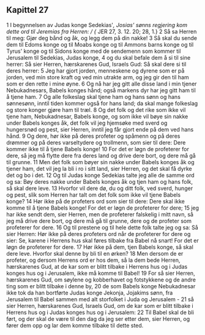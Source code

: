 ## Kapittel 27

1 I begynnelsen av Judas konge Sedekias'*, Josias' sønns regjering kom dette ord til Jeremias fra Herren: / {* JER 27, 3. 12. 20; 28, 1.}
2 Så sa Herren til meg: Gjør deg bånd og åk, og legg dem på din nakke!
3 Så skal du sende dem til Edoms konge og til Moabs konge og til Ammons barns konge og til Tyrus' konge og til Sidons konge med de sendemenn som kommer til Jerusalem til Sedekias, Judas konge,
4 og du skal befale dem å si til sine herrer: Så sier Herren, hærskarenes Gud, Israels Gud: Så skal dere si til deres herrer:
5 Jeg har gjort jorden, menneskene og dyrene som er på jorden, ved min store kraft og ved min utrakte arm, og jeg gir den til ham som er den rette i mine øyne.
6 Og nå har jeg gitt alle disse land i min tjener Nebukadnesars, Babels konges hånd; også markens dyr har jeg gitt ham til å tjene ham.
7 Og alle folkeslag skal tjene ham og hans sønn og hans sønnesønn, inntil tiden kommer også for hans land; da skal mange folkeslag og store konger gjøre ham til træl.
8 Og det folk og det rike som ikke vil tjene ham, Nebukadnesar, Babels konge, og som ikke vil bøye sin nakke under Babels konges åk, det folk vil jeg hjemsøke med sverd og hungersnød og pest, sier Herren, inntil jeg får gjort ende på dem ved hans hånd.
9 Og dere, hør ikke på deres profeter og spåmenn og på deres drømmer og på deres varseltydere og trollmenn, som sier til dere: Dere kommer ikke til å tjene Babels konge!
10 For det er løgn de profeterer for dere, så jeg må flytte dere fra deres land og drive dere bort, og dere må gå til grunne.
11 Men det folk som bøyer sin nakke under Babels konges åk og tjener ham, det vil jeg la bli i ro i sitt land, sier Herren, og det skal få dyrke det og bo i det.
12 Og til Judas konge Sedekias talte jeg alle de samme ord og sa: Bøy deres nakke under Babels konges åk og tjen ham og hans folk, så skal dere leve.
13 Hvorfor vil dere dø, du og ditt folk, ved sverd, hunger og pest, slik som Herren har talt om det folk som ikke vil tjene Babels konge?
14 Hør ikke på de profeters ord som sier til dere: Dere skal ikke komme til å tjene Babels konge! For det er løgn de profeterer for dere;
15 jeg har ikke sendt dem, sier Herren, men de profeterer falskelig i mitt navn, så jeg må drive dere bort, og dere må gå til grunne, dere og de profeter som profeterer for dere.
16 Og til prestene og til hele dette folk talte jeg og sa: Så sier Herren: Hør ikke på deres profeters ord når de profeterer for dere og sier: Se, karene i Herrens hus skal føres tilbake fra Babel nå snart! For det er løgn de profeterer for dere.
17 Hør ikke på dem, tjen Babels konge, så skal dere leve. Hvorfor skal denne by bli til en ørken?
18 Men dersom de er profeter, og dersom Herrens ord er hos dem, så la dem bede Herren, hærskarenes Gud, at de kar som er blitt tilbake i Herrens hus og i Judas konges hus og i Jerusalem, ikke må komme til Babel!
19 For så sier Herren, hærskarenes Gud, om søylene og kobberhavet og fotstykkene og de andre ting som er blitt tilbake i denne by,
20 de som Babels konge Nebukadnesar ikke tok da han bortførte Judas konge Jekonja, Jojakims sønn, fra Jerusalem til Babel sammen med alt storfolket i Juda og Jerusalem -
21 så sier Herren, hærskarenes Gud, Israels Gud, om de kar som er blitt tilbake i Herrens hus og i Judas konges hus og i Jerusalem:
22 Til Babel skal de bli ført, og der skal de være til den dag da jeg ser etter dem, sier Herren, og fører dem opp og lar dem komme tilbake til dette sted.
